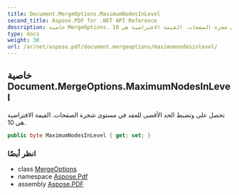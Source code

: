 ```yaml
---
title: Document.MergeOptions.MaximumNodesInLevel
second_title: Aspose.PDF for .NET API Reference
description: خاصية MergeOptions. تحصل على وتضبط الحد الأقصى للعقد في مستوى شجرة الصفحات. القيمة الافتراضية هي 10
type: docs
weight: 30
url: /ar/net/aspose.pdf/document.mergeoptions/maximumnodesinlevel/
---
```

## خاصية Document.MergeOptions.MaximumNodesInLevel

تحصل على وتضبط الحد الأقصى للعقد في مستوى شجرة الصفحات. القيمة الافتراضية هي 10.

```csharp
public byte MaximumNodesInLevel { get; set; }
```

### انظر أيضًا

* class [MergeOptions](../)
* namespace [Aspose.Pdf](../../../aspose.pdf/)
* assembly [Aspose.PDF](../../../)